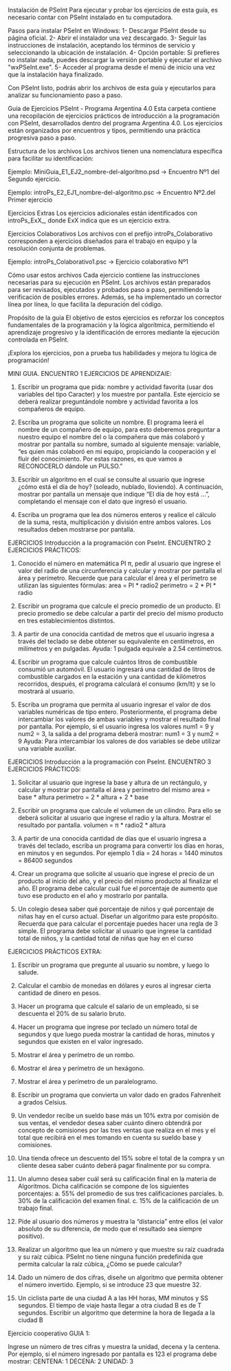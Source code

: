 Instalación de PSeInt
Para ejecutar y probar los ejercicios de esta guía, es necesario contar con PSeInt instalado en tu computadora.

Pasos para instalar PSeInt en Windows:
1- Descargar PSeInt desde su página oficial.
2- Abrir el instalador una vez descargado. 
3- Seguir las instrucciones de instalación, aceptando los términos de servicio y seleccionando la ubicación de instalación. 
4- Opción portable: Si prefieres no instalar nada, puedes descargar la versión portable y ejecutar el archivo "wxPSeInt.exe". 
5- Acceder al programa desde el menú de inicio una vez que la instalación haya finalizado.

Con PSeInt listo, podrás abrir los archivos de esta guía y ejecutarlos para analizar su funcionamiento paso a paso.

Guía de Ejercicios PSeInt - Programa Argentina 4.0
Esta carpeta contiene una recopilación de ejercicios prácticos de introducción a la programación con PSeInt, desarrollados dentro del programa Argentina 4.0. Los ejercicios están organizados por encuentros y tipos, permitiendo una práctica progresiva paso a paso.

Estructura de los archivos
Los archivos tienen una nomenclatura específica para facilitar su identificación:

Ejemplo:
MiniGuia_E1_EJ2_nombre-del-algoritmo.psd → Encuentro Nº1 del Segundo ejercicio.

Ejemplo:
introPs_E2_EJ1_nombre-del-algoritmo.psc → Encuentro Nº2.del Primer ejercicio

Ejercicios Extras
Los ejercicios adicionales están identificados con introPs_ExX_, donde ExX indica que es un ejercicio extra.

Ejercicios Colaborativos
Los archivos con el prefijo introPs_Colaborativo corresponden a ejercicios diseñados para el trabajo en equipo y la resolución conjunta de problemas.

Ejemplo:
introPs_Colaborativo1.psc → Ejercicio colaborativo Nº1


Cómo usar estos archivos
Cada ejercicio contiene las instrucciones necesarias para su ejecución en PSeInt. Los archivos están preparados para ser revisados, ejecutados y probados paso a paso, permitiendo la verificación de posibles errores. Además, se ha implementado un corrector línea por línea, lo que facilita la depuración del código.

Propósito de la guía
El objetivo de estos ejercicios es reforzar los conceptos fundamentales de la programación y la lógica algorítmica, permitiendo el aprendizaje progresivo y la identificación de errores mediante la ejecución controlada en PSeInt.

¡Explora los ejercicios, pon a prueba tus habilidades y mejora tu lógica de programación!

MINI GUIA.
ENCUENTRO 1 EJERCICIOS DE APRENDIZAIE:

1. Escribir un programa que pida: nombre y actividad favorita (usar dos variables del tipo 
Caracter) y los muestre por pantalla. Este ejercicio se deberá realizar preguntándole nombre y 
actividad favorita a los compañeros de equipo.

2. Escriba un programa que solicite un nombre. El programa leerá el nombre de un compañero 
de equipo, para esto deberemos preguntar a nuestro equipo el nombre del o la compañera 
que más colaboró y mostrar por pantalla su nombre, sumado al siguiente mensaje: 
variable, “es quien más colaboró en mi equipo, propiciando la cooperación y el fluir del 
conocimiento. Por estas razones, es que vamos a RECONOCERLO dándole un PULSO.”

3. Escribir un algoritmo en el cual se consulte al usuario que ingrese ¿cómo está el día de hoy?
(soleado, nublado, lloviendo). A continuación, mostrar por pantalla un mensaje que indique “El
día de hoy está …”, completando el mensaje con el dato que ingresó el usuario.

4. Escriba un programa que lea dos números enteros y realice el cálculo de la suma, resta,
multiplicación y división entre ambos valores. Los resultados deben mostrarse por pantalla.


EJERCICIOS Introducción a la programación con PseInt.
ENCUENTRO 2 EJERCICIOS PRÁCTICOS:

1. Conocido el número en matemática PI π, pedir al usuario que ingrese el valor del radio de
una circunferencia y calcular y mostrar por pantalla el área y perímetro. Recuerde que para
calcular el área y el perímetro se utilizan las siguientes fórmulas:
area = PI * radio2
perimetro = 2 * PI * radio

2. Escribir un programa que calcule el precio promedio de un producto. El precio promedio se
debe calcular a partir del precio del mismo producto en tres establecimientos distintos.

3. A partir de una conocida cantidad de metros que el usuario ingresa a través del teclado se
debe obtener su equivalente en centímetros, en milímetros y en pulgadas.
Ayuda: 1 pulgada equivale a 2.54 centímetros.

4. Escribir un programa que calcule cuántos litros de combustible consumió un automóvil. El
usuario ingresará una cantidad de litros de combustible cargados en la estación y una
cantidad de kilómetros recorridos, después, el programa calculará el consumo (km/lt) y se lo
mostrará al usuario.

5. Escriba un programa que permita al usuario ingresar el valor de dos variables numéricas de
tipo entero. Posteriormente, el programa debe intercambiar los valores de ambas variables y
mostrar el resultado final por pantalla.
Por ejemplo, si el usuario ingresa los valores num1 = 9 y num2 = 3, la salida a del programa
deberá mostrar: num1 = 3 y num2 = 9
Ayuda: Para intercambiar los valores de dos variables se debe utilizar una variable auxiliar.

EJERCICIOS Introducción a la programación con PseInt.
ENCUENTRO 3 EJERCICIOS PRÁCTICOS:

1. Solicitar al usuario que ingrese la base y altura de un rectángulo, y calcular y mostrar 
por pantalla el área y perímetro del mismo
area = base * altura
perimetro = 2 * altura + 2 * base

2. Escribir un programa que calcule el volumen de un cilindro. Para ello se deberá solicitar al 
usuario que ingrese el radio y la altura. Mostrar el resultado por pantalla.
volumen = π * radio2 * altura

3. A partir de una conocida cantidad de días que el usuario ingresa a través del teclado, escriba 
un programa para convertir los días en horas, en minutos y en segundos. Por ejemplo
1 día = 24 horas = 1440 minutos = 86400 segundos

4. Crear un programa que solicite al usuario que ingrese el precio de un producto al inicio del año, 
y el precio del mismo producto al finalizar el año. El programa debe calcular cuál fue el porcentaje 
de aumento que tuvo ese producto en el año y mostrarlo por pantalla.

5. Un colegio desea saber qué porcentaje de niños y qué porcentaje de niñas hay en el curso actual. 
Diseñar un algoritmo para este propósito. Recuerda que para calcular el porcentaje puedes hacer una 
regla de 3 simple. El programa debe solicitar al usuario que ingrese la cantidad total de niños, 
y la cantidad total de niñas que hay en el curso 

EJERCICIOS PRÁCTICOS EXTRA:

1. Escribir un programa que pregunte al usuario su nombre, y luego lo salude.

2. Calcular el cambio de monedas en dólares y euros al ingresar cierta cantidad de dinero en
pesos.

3. Hacer un programa que calcule el salario de un empleado, si se descuenta el 20% de su
salario bruto.

4. Hacer un programa que ingrese por teclado un número total de segundos y que luego
pueda mostrar la cantidad de horas, minutos y segundos que existen en el valor
ingresado.

5. Mostrar el área y perímetro de un rombo.

6. Mostrar el área y perímetro de un hexágono.

7. Mostrar el área y perímetro de un paralelogramo.

8. Escribir un programa que convierta un valor dado en grados Fahrenheit a grados Celsius.

9. Un vendedor recibe un sueldo base más un 10% extra por comisión de sus ventas, el
vendedor desea saber cuánto dinero obtendrá por concepto de comisiones por las tres
ventas que realiza en el mes y el total que recibirá en el mes tomando en cuenta su sueldo
base y comisiones.

10. Una tienda ofrece un descuento del 15% sobre el total de la compra y un cliente desea
saber cuánto deberá pagar finalmente por su compra.

11. Un alumno desea saber cuál será su calificación final en la materia de Algoritmos. Dicha
calificación se compone de los siguientes porcentajes:
a. 55% del promedio de sus tres calificaciones parciales.
b. 30% de la calificación del examen final.
c. 15% de la calificación de un trabajo final.

12. Pide al usuario dos números y muestra la “distancia” entre ellos (el valor absoluto de su
diferencia, de modo que el resultado sea siempre positivo).

13. Realizar un algoritmo que lea un número y que muestre su raíz cuadrada y su raíz cúbica.
PSeInt no tiene ninguna función predefinida que permita calcular la raíz cúbica, ¿Cómo se
puede calcular?

14. Dado un número de dos cifras, diseñe un algoritmo que permita obtener el número
invertido. Ejemplo, si se introduce 23 que muestre 32.

15. Un ciclista parte de una ciudad A a las HH horas, MM minutos y SS segundos. El tiempo de
viaje hasta llegar a otra ciudad B es de T segundos. Escribir un algoritmo que determine la
hora de llegada a la ciudad B

Ejercicio cooperativo
GUIA 1:

Ingrese un número de tres cifras y muestra la unidad, decena y la centena.
Por ejemplo, si el número ingresado por pantalla es 123 el programa debe mostrar:
CENTENA: 1
DECENA: 2
UNIDAD: 3
